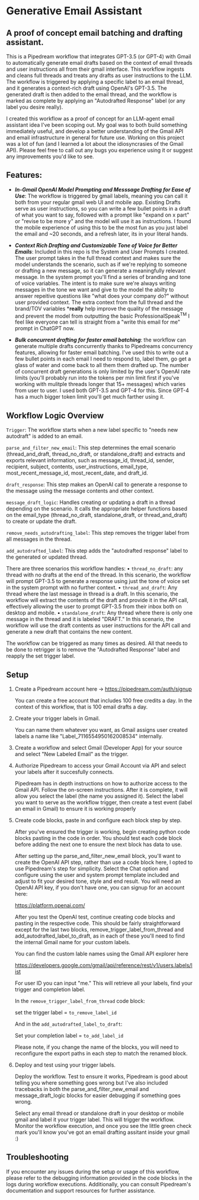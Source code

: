 # Generative Email Assistant

## A proof of concept email batching and drafting assistant. 

This is a Pipedream workflow that integrates GPT-3.5 (or GPT-4) with Gmail to automatically generate email drafts based on the context of email threads and user instructions all from their gmail interface. This workflow ingests and cleans full threads and treats any drafts as user instructions to the LLM.  The workflow is triggered by applying a specific label to an email thread, and it generates a context-rich draft using OpenAI's GPT-3.5. The generated draft is then added to the email thread, and the workflow is marked as complete by applying an "Autodrafted Response" label (or any label you desire really).

I created this workflow as a proof of concept for an LLM-agent email assistant idea I've been scoping out. My goal was to both build something immediately useful, and develop a better understanding of the Gmail API and email infrastructure in general for future use. Working on this project was a lot of fun (and I learned a lot about the idiosyncrasies of the Gmail API). Please feel free to call out any bugs you experience using it or suggest any improvements you'd like to see. 


## Features:

- ***In-Gmail OpenAI Model Prompting and Messsage Drafting for Ease of Use***: The workflow is triggered by gmail labels, meaning you can call it both from your regular gmail web UI and mobile app. Existing Drafts serve as user instructions, so you can write a few bullet points in a draft of what you want to say, followed with a prompt like "expand on x part" or "revise to be more y" and the model will use it as instructions. I found the mobile experience of using this to be the most fun as you just label the email and ~20 seconds, and a refresh later, its in your literal hands. 

- ***Context Rich Drafting and Customizable Tone of Voice for Better Emails***: Included in this repo is the System and User Prompts I created. The user prompt takes in the full thread context and makes sure the model understands the scenario, such as if we're replying to someone or drafting a new message, so it can generate a meaningfully relevant message. In the system prompt you'll find a series of branding and tone of voice variables. The intent is to make sure we're always writing messages in the tone we want and give to the model the abilty to answer repeitive questions like "what does your company do?" without user provided context. The extra context from the full thread and the brand/TOV variables ***really** help improve the quality of the message and prevent the model from outputting the basic ProfessionalSpeak<sup>TM</sup> I feel like everyone can tell is straight from a "write this email for me" prompt in ChatGPT now. 

- ***Bulk concurrent drafting for faster email batching***: the workflow can generate multiple drafts concurrently thanks to Pipedreams concurrency features, allowing for faster email batching. I've used this to write out a few bullet points in each email I need to respond to, label them, go get a glass of water and come back to all them them drafted up. The number of concurrent draft generations is only limited by the user's OpenAI rate limits (you'll probably run into the tokens per min limit first if you've working with mulitple threads longer that 15+ messages) which varies from user to user. I used both GPT-3.5 and GPT-4 for this. Since GPT-4 has a much bigger token limit you'll get much farther using it. 


## Workflow Logic Overview

`Trigger`: The workflow starts when a new label specific to "needs new autodraft" is added to an email.

`parse_and_filter_new_email`: This step determines the email scenario (thread_and_draft, thread_no_draft, or standalone_draft) and extracts and exports relevant information, such as   message_id, thread_id, sender, recipient, subject, contents, user_instructions, email_type, most_recent_message_id, most_recent_date, and draft_id.

`draft_response`: This step makes an OpenAI call to generate a response to the message using the message contents and other context.

`message_draft_logic`: Handles creating or updating a draft in a thread depending on the scenario. It calls the appropriate helper functions based on the email_type (thread_no_draft, standalone_draft, or thread_and_draft) to create or update the draft.

`remove_needs_autodrafting_label`: This step removes the trigger label from all messages in the thread.

`add_autodrafted_label`: This step adds the "autodrafted response" label to the generated or updated thread.

There are three scenarios this workflow handles:
 • `thread_no_draft`: any thread with no drafts at the end of the thread. In this scenario, the workflow will prompt GPT-3.5 to generate a response using just the tone of voice set in the system prompt with no further context.
 • `thread_and_draft`: Any thread where the last message in thread is a draft. In this scenario, the workflow will extract the contents of the draft and provide it in the API call, effectively allowing the user to prompt GPT-3.5 from their inbox both on desktop and mobile.
 • `standalone_draft`: Any thread where there is only one message in the thread and it is labeled "DRAFT." In this scenario, the workflow will use the draft contents as user instructions for the API call and generate a new draft that contains the new content.

The workflow can be triggered as many times as desired. All that needs to be done to retrigger is to remove the "Autodrafted Response" label and reapply the set trigger label.


## Setup

1. Create a Pipedream account here -> https://pipedream.com/auth/signup

    You can create a free account that includes 100 free credits a day. In the context of this workflow, that is 100 email drafts a day. 

2. Create your trigger labels in Gmail.  

    You can name them whatever you want, as Gmail assigns user created labels a name like "Label_7116554950162008534" internally. 

3. Create a workflow and select Gmail (Developer App) for your source and select "New Labeled Email" as the trigger.

4. Authorize Pipedream to access your Gmail Account via API and select your labels after it succesfully connects.
    
    Pipedream has in depth instructions on how to authorize access to the Gmail API. Follow the on-screen instructions. After it is complete, it will allow you select the label (the name you assigned it). Select the label you want to serve as the workflow trigger, then create a test event (label an email in Gmail) to ensure it is working properly

5. Create code blocks, paste in and configure each block step by step. 

    After you've ensured the trigger is working, begin creating python code blocks pasting in the code in order. You should test each code block before adding the next one to ensure the next block has data to use. 

    After setting up the parse_and_filter_new_email block, you'll want to create the OpenAI API step, rather than use a code block here, I opted to use Pipedream's step for simplicity. Select the Chat option and configure using the user and system prompt template included and adjust to fit your desired tone, style and end result. You will need an OpenAI API key, if you don't have one, you can signup for an account here: 
    
    https://platform.openai.com/ 

    After you test the OpenAI test, continue creating code blocks and pasting in the respective code. This should be fairly straightforward except for the last two blocks, remove_trigger_label_from_thread and add_autodrafted_label_to_draft, as in each of these you'll need to find the internal Gmail name for your custom labels. 
    
    You can find the custom lable names using the Gmail API explorer here 
    
    https://developers.google.com/gmail/api/reference/rest/v1/users.labels/list 
    
    For user ID you can input "me." This will retrieve all your labels, find your trigger and completion label. 

    In the `remove_trigger_label_from_thread` code block: 

    set the trigger label = `to_remove_label_id` 

    And in the `add_autodrafted_label_to_draft`:

    Set your completion label = `to_add_label_id` 
    
     Please note, if you change the name of the blocks, you will need to reconfigure the export paths in each step to match the renamed block. 


6. Deploy and test using your trigger labels. 
    
    Deploy the workflow. Test to ensure it works, Pipedream is good about telling you where something goes wrong but I've also included tracebacks in both the parse_and_filter_new_email and message_draft_logic blocks for easier debugging if something goes wrong. 
    
    Select any email thread or standalone draft in your desktop or mobile gmail and label it your trigger label. This will trigger the workflow. Monitor the workflow execution, and once you see the little green check mark you'll know you've got an email drafting assitant inside your gmail :) 


## Troubleshooting

If you encounter any issues during the setup or usage of this workflow, please refer to the debugging information provided in the code blocks in the logs during workflow executions. Additionally, you can consult Pipedream's documentation and support resources for further assistance. 